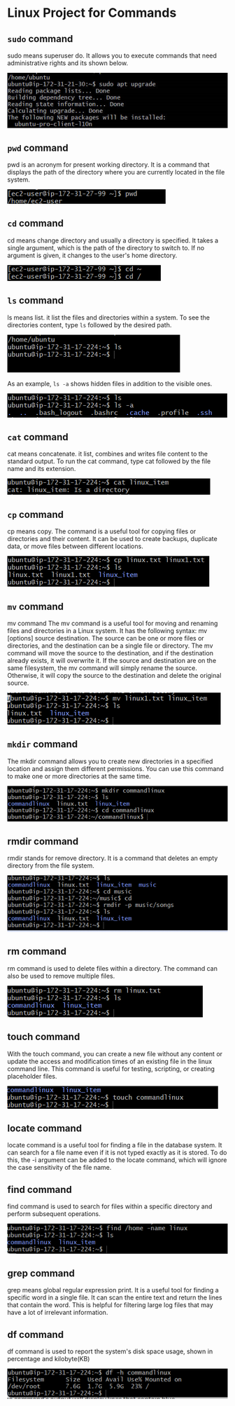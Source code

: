 # Linux Project for Commands

## `sudo` command


sudo means superuser do. It allows you to execute commands that need administrative rights and its shown below.


![](./Images/sudo_command.PNG)


## `pwd` command

pwd is an acronym for present working directory. It is a command that displays the path of the directory where you are currently located in the file system.

![](./Images/pwd_command.PNG)


## `cd` command

cd means change directory and usually a directory is specified. It takes a single argument, which is the path of the directory to switch to. If no argument is given, it changes to the user's home directory.

![](./Images/cd%20command.PNG)

## `ls` command 

ls means list. it list the files and directories within a system. To see the directories content, type `ls` followed by the desired path.

![](./Images/ls%20command.PNG)

As an example, `ls -a` shows hidden files in addition to the visible ones.

![](./Images/ls_command_path.PNG)

## `cat` command

cat means concatenate. it list, combines and writes file content to the standard output. To run the cat command, type cat followed by the file name and its extension.

![](./Images/cat_command.PNG)

## `cp` command

cp means copy. The command is a useful tool for copying files or directories and their content. It can be used to create backups, duplicate data, or move files between different locations.

![](./Images/cp_command.PNG)

## `mv` command

mv command The mv command is a useful tool for moving and renaming files and directories in a Linux system. It has the following syntax: mv [options] source destination. The source can be one or more files or directories, and the destination can be a single file or directory. The mv command will move the source to the destination, and if the destination already exists, it will overwrite it. If the source and destination are on the same filesystem, the mv command will simply rename the source. Otherwise, it will copy the source to the destination and delete the original source.


![](./Images/mv_command.PNG)


## `mkdir` command

The mkdir command allows you to create new directories in a specified location and assign them different permissions. You can use this command to make one or more directories at the same time.


![](./Images/mkdir_command.PNG)

## rmdir command 

rmdir stands for remove directory. It is a command that deletes an empty directory from the file system.

![](./Images/rmdir_command.PNG)
## rm command

rm command is used to delete files within a directory. The command can also be used to remove multiple files.

![](./Images/rm_command.PNG)

## touch command 

With the touch command, you can create a new file without any content or update the access and modification times of an existing file in the linux command line. This command is useful for testing, scripting, or creating placeholder files.

![](./Images/touch_command.PNG)

## locate command 

locate command is a useful tool for finding a file in the database system. It can search for a file name even if it is not typed exactly as it is stored. To do this, the -i argument can be added to the locate command, which will ignore the case sensitivity of the file name.

## find command

find command is used to search for files within a specific directory and perform subsequent operations. 

![](./Images/find_command.PNG)

## grep command

grep means global regular expression print. It is a useful tool for finding a specific word in a single file. It can scan the entire text and return the lines that contain the word. This is helpful for filtering large log files that may have a lot of irrelevant information.


## df command

df command is used to report the system's disk space usage, shown in percentage and kilobyte(KB)


![](./Images/df_command.PNG)